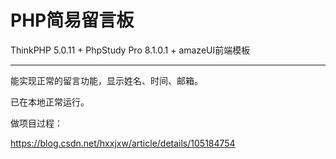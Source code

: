 ﻿# PHP简易留言板

ThinkPHP 5.0.11 + PhpStudy Pro 8.1.0.1 + amazeUI前端模板

---

能实现正常的留言功能，显示姓名、时间、邮箱。

已在本地正常运行。



做项目过程：

https://blog.csdn.net/hxxjxw/article/details/105184754